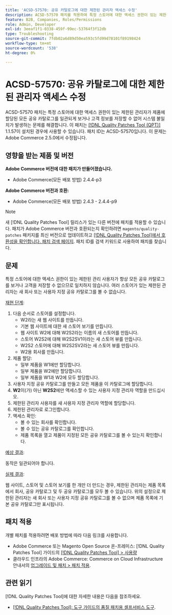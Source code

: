 ```yaml
---
title: 'ACSD-57570: 공유 카탈로그에 대한 제한된 관리자 액세스 수정'
description: ACSD-57570 패치를 적용하여 특정 스토어에 대한 액세스 권한이 있는 제한된 관리자가 제품에 할당된 모든 공유 카탈로그를 일관되게 보거나 고객 정보를 저장할 수 없어 시스템 불일치가 발생하는 Adobe Commerce 문제를 해결합니다.
feature: B2B, Companies, Roles/Permissions
role: Admin, Developer
exl-id: 3eeaf1f1-0338-459f-99ec-53764f3f12db
type: Troubleshooting
source-git-commit: 7fdb02a6d89d50ea593c5fd99d78101f89198424
workflow-type: tm+mt
source-wordcount: '538'
ht-degree: 0%

---
```


# ACSD-57570: 공유 카탈로그에 대한 제한된 관리자 액세스 수정

ACSD-57570 패치는 특정 스토어에 대한 액세스 권한이 있는 제한된 관리자가 제품에 할당된 모든 공유 카탈로그를 일관되게 보거나 고객 정보를 저장할 수 없어 시스템 불일치가 발생하는 문제를 해결합니다. 이 패치는 [[!DNL Quality Patches Tool (QPT)]](/help/tools/quality-patches-tool/quality-patches-tool-to-self-serve-quality-patches.md) 1.1.57이 설치된 경우에 사용할 수 있습니다. 패치 ID는 ACSD-57570입니다. 이 문제는 Adobe Commerce 2.5.0에서 수정됩니다.

## 영향을 받는 제품 및 버전

**Adobe Commerce 버전에 대한 패치가 만들어졌습니다.**

* Adobe Commerce(모든 배포 방법) 2.4.4-p3

**Adobe Commerce 버전과 호환:**

* Adobe Commerce(모든 배포 방법) 2.4.3 - 2.4.4-p9

>[!NOTE]
>
>새 [!DNL Quality Patches Tool] 릴리스가 있는 다른 버전에 패치를 적용할 수 있습니다. 패치가 Adobe Commerce 버전과 호환되는지 확인하려면 `magento/quality-patches` 패키지를 최신 버전으로 업데이트하고 [[!DNL Quality Patches Tool]에서 호환성을 확인합니다. 패치 검색 페이지](https://experienceleague.adobe.com/tools/commerce-quality-patches/index.html?lang=ko). 패치 ID를 검색 키워드로 사용하여 패치를 찾습니다.

## 문제

특정 스토어에 대한 액세스 권한이 있는 제한된 관리 사용자가 항상 모든 공유 카탈로그를 보거나 고객을 저장할 수 없으므로 일치하지 않습니다. 여러 스토어가 있는 제한된 관리자는 새 회사 또는 사용자 지정 공유 카탈로그를 볼 수 없습니다.

<u>재현 단계</u>:

1. 다음 순서로 스토어를 설정합니다.
   * W2라는 새 웹 사이트를 만듭니다.
   * 기본 웹 사이트에 대한 새 스토어 보기를 만듭니다.
   * 웹 사이트 W2에 대해 W2S2라는 이름의 새 스토어를 만듭니다.
   * 스토어 W2S2에 대해 W2S2SV1이라는 새 스토어 뷰를 만듭니다.
   * W2S2 스토어에 대해 W2S2SV2라는 새 스토어 뷰를 만듭니다.
   * W2용 회사를 만듭니다.
1. 제품 할당:
   * 일부 제품을 W1에만 할당합니다.
   * 일부 제품을 W2에만 할당합니다.
   * 일부 제품을 W1과 W2에 모두 할당합니다.
1. 사용자 지정 공유 카탈로그를 만들고 모든 제품을 이 카탈로그에 할당합니다.
1. **W2**&#x200B;이(가) 아닌 **W2S2**&#x200B;에만 액세스할 수 있는 사용자 지정 관리자 역할을 만드십시오.
1. 제한된 관리자 사용자를 새 사용자 지정 관리자 역할에 할당합니다.
1. 제한된 관리자로 로그인합니다.
1. 액세스 확인:
   * 볼 수 있는 회사를 확인합니다.
   * 볼 수 있는 공유 카탈로그를 확인합니다.
   * 제품 목록을 열고 제품이 지정된 모든 공유 카탈로그를 볼 수 있는지 확인합니다.

<u>예상 결과</u>:

동작은 일관되어야 합니다.

<u>실제 결과</u>:

웹 사이트, 스토어 및 스토어 보기를 한 개만 더 만드는 경우, 제한된 관리자는 제품 목록에서 회사, 공유 카탈로그 및 두 공유 카탈로그를 모두 볼 수 있습니다. 위의 설정으로 제한된 관리자는 새 회사 또는 사용자 지정 공유 카탈로그를 볼 수 없으며 제품 목록에 기본 공유 카탈로그만 표시됩니다.

## 패치 적용

개별 패치를 적용하려면 배포 방법에 따라 다음 링크를 사용합니다.

* Adobe Commerce 또는 Magento Open Source 온-프레미스: [!DNL Quality Patches Tool] 가이드의 [[!DNL Quality Patches Tool] > 사용량](/help/tools/quality-patches-tool/usage.md)
* 클라우드 인프라의 Adobe Commerce: Commerce on Cloud Infrastructure 안내서의 [업그레이드 및 패치 > 패치 적용](https://experienceleague.adobe.com/docs/commerce-cloud-service/user-guide/develop/upgrade/apply-patches.html?lang=ko).

## 관련 읽기

[!DNL Quality Patches Tool]에 대한 자세한 내용은 다음을 참조하세요.

* [[!DNL Quality Patches Tool]: 도구 가이드의 품질 패치용 셀프서비스 도구](/help/tools/quality-patches-tool/quality-patches-tool-to-self-serve-quality-patches.md).
